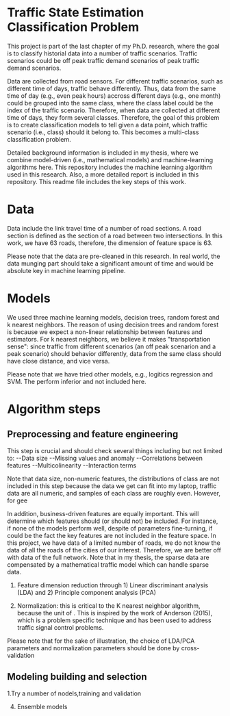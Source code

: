 # Traffic State Estimation Classification Problem


This project is part of the last chapter of my Ph.D. research, where the goal is to classify historial data into a number of traffic scenarios. Traffic scenarios could be off peak traffic demand scenarios of peak traffic demand scenarios. 

Data are collected from road sensors. For different traffic scenarios, such as different time of days, traffic behave differently. Thus, data from the same time of day (e.g., even peak hours) accross different days (e.g., one month) could be grouped into the same class, where the class label could be the index of the traffic scenario. Therefore, when data are collected at different time of days, they form several classes. Therefore, the goal of this problem is to create classification models to tell given a data point, which traffic scenario (i.e., class) should it belong to. This becomes a multi-class classification problem.

Detailed background information is included in my thesis, where we combine model-driven (i.e., mathematical models) and machine-learning algorithms here. This repository includes the machine learning algorithm used in this research. Also, a more detailed report is included in this repository. This readme file includes the key steps of this work.

# Data

Data include the link travel time of a number of road sections. A road section is defined as the section of a road between two intersections. In this work, we have 63 roads, therefore, the dimension of feature space is 63. 

Please note that the data are pre-cleaned in this research. In real world, the data munging part should take a significant amount of time and would be absolute key in machine learning pipeline.

# Models
We used three machine learning models, decision trees, random forest and k nearest neighbors. The reason of using decision trees and random forest is because we expect a non-linear relationship between features and estimators. For k nearest neighbors, we believe it makes "transportation sense": since traffic from different scenarios (an off peak scenarion and a peak scenario) should behavior differently, data from the same class should have close distance, and vice versa.

Please note that we have tried other models, e.g., logitics regression and SVM. The perform inferior and not included here.  


# Algorithm steps
## Preprocessing and feature engineering

This step is crucial and should check several things including but not limited to:
--Data size
--Missing values and anomaly
--Correlations between features
--Multicolinearity 
--Interaction terms

Note that  data size, non-numeric features, the distributions of class are not included in this step because the data we get can fit into my laptop, traffic data are all numeric, and samples of each class are roughly even. However, for gee

In addition, business-driven features are equally important. This will determine which features should (or should not) be included. For instance, if none of the models perform well, despite of parameters fine-turning, if could be the fact the key features are not included in the feature space. In this project, we have data of a limited number of roads, we do not know the data of all the roads of the cities of our interest. Therefore, we are better off with data of the full network. Note that in my thesis, the sparse data are compensated by a mathematical traffic model which can handle sparse data.


1) Feature dimension reduction through 1) Linear discriminant analysis (LDA) and 2) Principle component analysis (PCA)


2) Normalization: this is critical to the K nearest neighbor algorithm, because the unit of . This is inspired by the work of Anderson (2015), which is a problem specific technique and has been used to address traffic signal control problems. 

Please note that for the sake of illustration, the choice of LDA/PCA parameters and normalization parameters should be done by cross-validation

## Modeling building and selection
1.Try a number of nodels,training and validation

4) Ensemble models






